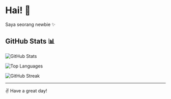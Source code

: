 # Hai! 👋 

Saya seorang newbie ✨

## GitHub Stats 📊
![GitHub Stats](https://github-readme-stats.vercel.app/api?username=syarwani-1&show_icons=true&theme=tokyonight)

![Top Languages](https://github-readme-stats.vercel.app/api/top-langs/?username=syarwani-1&layout=compact&theme=tokyonight)

![GitHub Streak](https://github-readme-streak-stats.herokuapp.com/?user=syarwani-1&theme=tokyonight)

---
✌️ Have a great day!
